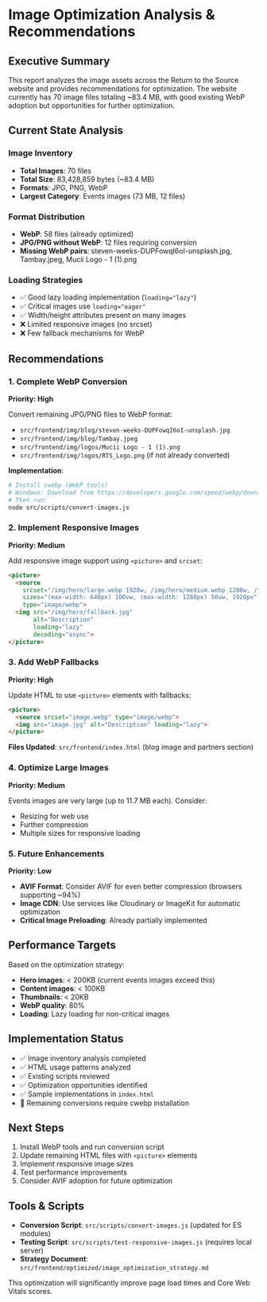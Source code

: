 # Image Optimization Analysis & Recommendations

## Executive Summary

This report analyzes the image assets across the Return to the Source website and provides recommendations for optimization. The website currently has 70 image files totaling ~83.4 MB, with good existing WebP adoption but opportunities for further optimization.

## Current State Analysis

### Image Inventory
- **Total Images**: 70 files
- **Total Size**: 83,428,859 bytes (~83.4 MB)
- **Formats**: JPG, PNG, WebP
- **Largest Category**: Events images (73 MB, 12 files)

### Format Distribution
- **WebP**: 58 files (already optimized)
- **JPG/PNG without WebP**: 12 files requiring conversion
- **Missing WebP pairs**: steven-weeks-DUPFowqI6oI-unsplash.jpg, Tambay.jpeg, Mucii Logo - 1 (1).png

### Loading Strategies
- ✅ Good lazy loading implementation (`loading="lazy"`)
- ✅ Critical images use `loading="eager"`
- ✅ Width/height attributes present on many images
- ❌ Limited responsive images (no srcset)
- ❌ Few fallback mechanisms for WebP

## Recommendations

### 1. Complete WebP Conversion
**Priority: High**

Convert remaining JPG/PNG files to WebP format:
- `src/frontend/img/blog/steven-weeks-DUPFowqI6oI-unsplash.jpg`
- `src/frontend/img/blog/Tambay.jpeg`
- `src/frontend/img/logos/Mucii Logo - 1 (1).png`
- `src/frontend/img/logos/RTS_Logo.png` (if not already converted)

**Implementation**:
```bash
# Install cwebp (WebP tools)
# Windows: Download from https://developers.google.com/speed/webp/download
# Then run:
node src/scripts/convert-images.js
```

### 2. Implement Responsive Images
**Priority: Medium**

Add responsive image support using `<picture>` and `srcset`:
```html
<picture>
  <source 
    srcset="/img/hero/large.webp 1920w, /img/hero/medium.webp 1280w, /img/hero/small.webp 640w"
    sizes="(max-width: 640px) 100vw, (max-width: 1280px) 50vw, 1920px"
    type="image/webp">
  <img src="/img/hero/fallback.jpg" 
       alt="Description"
       loading="lazy"
       decoding="async">
</picture>
```

### 3. Add WebP Fallbacks
**Priority: High**

Update HTML to use `<picture>` elements with fallbacks:
```html
<picture>
  <source srcset="image.webp" type="image/webp">
  <img src="image.jpg" alt="Description" loading="lazy">
</picture>
```

**Files Updated**: `src/frontend/index.html` (blog image and partners section)

### 4. Optimize Large Images
**Priority: Medium**

Events images are very large (up to 11.7 MB each). Consider:
- Resizing for web use
- Further compression
- Multiple sizes for responsive loading

### 5. Future Enhancements
**Priority: Low**

- **AVIF Format**: Consider AVIF for even better compression (browsers supporting ~94%)
- **Image CDN**: Use services like Cloudinary or ImageKit for automatic optimization
- **Critical Image Preloading**: Already partially implemented

## Performance Targets

Based on the optimization strategy:
- **Hero images**: < 200KB (current events images exceed this)
- **Content images**: < 100KB
- **Thumbnails**: < 20KB
- **WebP quality**: 80%
- **Loading**: Lazy loading for non-critical images

## Implementation Status

- ✅ Image inventory analysis completed
- ✅ HTML usage patterns analyzed
- ✅ Existing scripts reviewed
- ✅ Optimization opportunities identified
- ✅ Sample implementations in `index.html`
- 🔄 Remaining conversions require cwebp installation

## Next Steps

1. Install WebP tools and run conversion script
2. Update remaining HTML files with `<picture>` elements
3. Implement responsive image sizes
4. Test performance improvements
5. Consider AVIF adoption for future optimization

## Tools & Scripts

- **Conversion Script**: `src/scripts/convert-images.js` (updated for ES modules)
- **Testing Script**: `src/scripts/test-responsive-images.js` (requires local server)
- **Strategy Document**: `src/frontend/optimized/image_optimization_strategy.md`

This optimization will significantly improve page load times and Core Web Vitals scores.